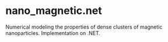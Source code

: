 # nano_magnetic.net
Numerical modeling the properties of dense clusters of magnetic nanoparticles. Implementation on .NET.

